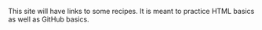 This site will have links to some recipes.
It is meant to practice HTML basics as well as
GitHub basics.
